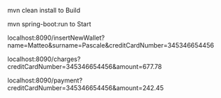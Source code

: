 mvn clean install to Build

mvn spring-boot:run to Start

localhost:8090/insertNewWallet?name=Matteo&surname=Pascale&creditCardNumber=345346654456

localhost:8090/charges?creditCardNumber=345346654456&amount=677.78


localhost:8090/payment?creditCardNumber=345346654456&amount=242.45